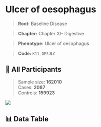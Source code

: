 # Ulcer of oesophagus

> **Root:** Baseline Disease  

> **Chapter:** Chapter XI- Digestive  

> **Phenotype:** Ulcer of oesophagus  

> **Code:** `K11_OESULC`

## 🧪 All Participants  
> Sample size: **162010**  
> Cases: **2087**  
> Controls: **159923**
<img src="/Sensitive/Figures/ALL/Incidence/K11_OESULC.png"/>

## 📊 Data Table
<CsvTableMRF src="/Sensitive/Data/ALL/Incidence/COX_K11_OESULC.csv"/>


